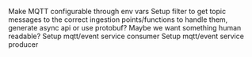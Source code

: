 Make MQTT configurable through env vars
Setup filter to get topic messages to the correct ingestion points/functions to handle them, generate async api or use protobuf? Maybe we want something human readable?
Setup mqtt/event service consumer
Setup mqtt/event service producer
